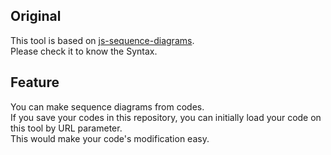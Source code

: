 ## Original

This tool is based on [js-sequence-diagrams](https://bramp.github.io/js-sequence-diagrams/).  
Please check it to know the Syntax.

## Feature

You can make sequence diagrams from codes.  
If you save your codes in this repository, you can initially load your code on this tool by URL parameter.  
This would make your code's modification easy.
